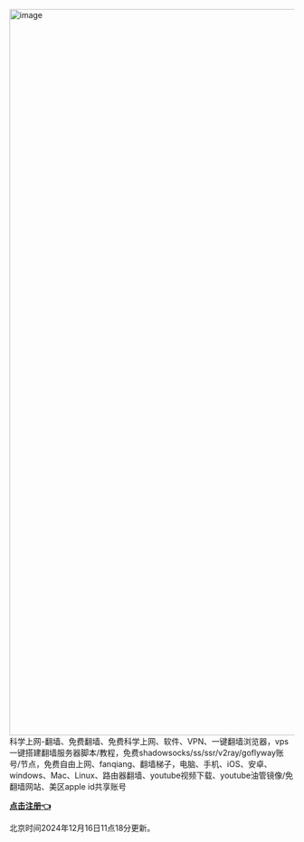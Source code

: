 <img width="1285" alt="image" src="https://github.com/user-attachments/assets/c03d69c4-cfd2-4958-9162-4c09e7e394bc" />科学上网-翻墙、免费翻墙、免费科学上网、软件、VPN、一键翻墙浏览器，vps一键搭建翻墙服务器脚本/教程，免费shadowsocks/ss/ssr/v2ray/goflyway账号/节点，免费自由上网、fanqiang、翻墙梯子，电脑、手机、iOS、安卓、windows、Mac、Linux、路由器翻墙、youtube视频下载、youtube油管镜像/免翻墙网站、美区apple id共享账号

**[点击注册👈](https://invite.spcloud.vip/#/register?code=7zDpMaCU)**

北京时间2024年12月16日11点18分更新。
